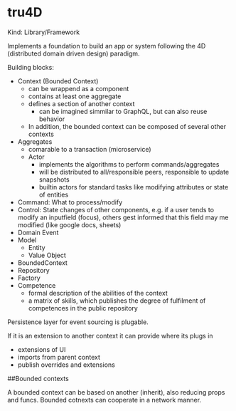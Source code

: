 tru4D
=====

Kind: Library/Framework

Implements a foundation to build an app or system following the 4D (distributed domain driven design) paradigm.

Building blocks:
- Context (Bounded Context)
    - can be wrappend as a component
    - contains at least one aggregate
    - defines a section of another context 
        - can be imagined simmilar to GraphQL, but can also reuse behavior
    - In addition, the bounded context can be composed of several other contexts
- Aggregates
    - comarable to a transaction (microservice) 
    - Actor 
        - implements the algorithms to perform commands/aggregates
        - will be distributed to all/responsible peers, responsible to update snapshots
        - builtin actors for standard tasks like modifying attributes or state of entities
- Command: What to process/modify
- Control: State changes of other components, e.g. if a user tends to modify an inputfield (focus), others gest informed
that this field may me modified (like google docs, sheets)
- Domain Event
- Model
    - Entity
    - Value Object
- BoundedContext
- Repository
- Factory
- Competence
    - formal description of the abilities of the context
    - a matrix of skills, which publishes the degree of fulfilment of competences in the public repository  

Persistence layer for event sourcing is plugable.

If it is an extension to another context it can provide where its plugs in 
- extensions of UI
- imports from parent context
- publish overrides and extensions
 
##Bounded contexts

A bounded context can be based on another (inherit), also reducing props and funcs.
Bounded cotnexts can cooperate in a network manner.
